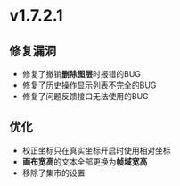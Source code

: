 # v1.7.2.1

## 修复漏洞

+ 修复了撤销**删除图层**时报错的BUG
+ 修复了历史操作显示列表不完全的BUG
+ 修复了问题反馈接口无法使用的BUG

## 优化

+ 校正坐标只在真实坐标开启时使用相对坐标
+ **画布宽高**的文本全部更换为**帧域宽高**
+ 移除了集市的设置

